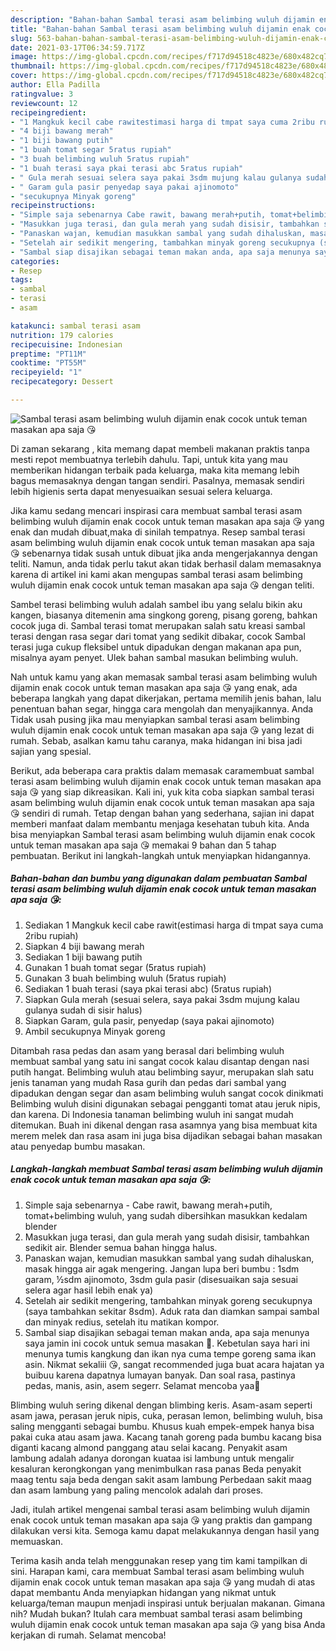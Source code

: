 ```yaml
---
description: "Bahan-bahan Sambal terasi asam belimbing wuluh dijamin enak cocok untuk teman masakan apa saja 😘 yang enak Untuk Jualan"
title: "Bahan-bahan Sambal terasi asam belimbing wuluh dijamin enak cocok untuk teman masakan apa saja 😘 yang enak Untuk Jualan"
slug: 563-bahan-bahan-sambal-terasi-asam-belimbing-wuluh-dijamin-enak-cocok-untuk-teman-masakan-apa-saja-yang-enak-untuk-jualan
date: 2021-03-17T06:34:59.717Z
image: https://img-global.cpcdn.com/recipes/f717d94518c4823e/680x482cq70/sambal-terasi-asam-belimbing-wuluh-dijamin-enak-cocok-untuk-teman-masakan-apa-saja-😘-foto-resep-utama.jpg
thumbnail: https://img-global.cpcdn.com/recipes/f717d94518c4823e/680x482cq70/sambal-terasi-asam-belimbing-wuluh-dijamin-enak-cocok-untuk-teman-masakan-apa-saja-😘-foto-resep-utama.jpg
cover: https://img-global.cpcdn.com/recipes/f717d94518c4823e/680x482cq70/sambal-terasi-asam-belimbing-wuluh-dijamin-enak-cocok-untuk-teman-masakan-apa-saja-😘-foto-resep-utama.jpg
author: Ella Padilla
ratingvalue: 3
reviewcount: 12
recipeingredient:
- "1 Mangkuk kecil cabe rawitestimasi harga di tmpat saya cuma 2ribu rupiah"
- "4 biji bawang merah"
- "1 biji bawang putih"
- "1 buah tomat segar 5ratus rupiah"
- "3 buah belimbing wuluh 5ratus rupiah"
- "1 buah terasi saya pkai terasi abc 5ratus rupiah"
- " Gula merah sesuai selera saya pakai 3sdm mujung kalau gulanya sudah di sisir halus"
- " Garam gula pasir penyedap saya pakai ajinomoto"
- "secukupnya Minyak goreng"
recipeinstructions:
- "Simple saja sebenarnya Cabe rawit, bawang merah+putih, tomat+belimbing wuluh, yang sudah dibersihkan masukkan kedalam blender"
- "Masukkan juga terasi, dan gula merah yang sudah disisir, tambahkan sedikit air. Blender semua bahan hingga halus."
- "Panaskan wajan, kemudian masukkan sambal yang sudah dihaluskan, masak hingga air agak mengering. Jangan lupa beri bumbu : 1sdm garam, ½sdm ajinomoto, 3sdm gula pasir (disesuaikan saja sesuai selera agar hasil lebih enak ya)"
- "Setelah air sedikit mengering, tambahkan minyak goreng secukupnya (saya tambahkan sekitar 8sdm). Aduk rata dan diamkan sampai sambal dan minyak redius, setelah itu matikan kompor."
- "Sambal siap disajikan sebagai teman makan anda, apa saja menunya saya jamin ini cocok untuk semua masakan 🤗. Kebetulan saya hari ini menunya tumis kangkung dan ikan nya cuma tempe goreng sama ikan asin. Nikmat sekaliii 😘, sangat recommended juga buat acara hajatan ya buibuu karena dapatnya lumayan banyak. Dan soal rasa, pastinya pedas, manis, asin, asem segerr. Selamat mencoba yaa🤗"
categories:
- Resep
tags:
- sambal
- terasi
- asam

katakunci: sambal terasi asam 
nutrition: 179 calories
recipecuisine: Indonesian
preptime: "PT11M"
cooktime: "PT55M"
recipeyield: "1"
recipecategory: Dessert

---
```



![Sambal terasi asam belimbing wuluh dijamin enak cocok untuk teman masakan apa saja 😘](https://img-global.cpcdn.com/recipes/f717d94518c4823e/680x482cq70/sambal-terasi-asam-belimbing-wuluh-dijamin-enak-cocok-untuk-teman-masakan-apa-saja-😘-foto-resep-utama.jpg)

Di zaman  sekarang , kita memang dapat membeli makanan praktis tanpa mesti repot membuatnya terlebih dahulu. Tapi, untuk kita yang mau memberikan hidangan terbaik pada keluarga, maka kita memang lebih bagus memasaknya dengan tangan sendiri. Pasalnya, memasak sendiri lebih higienis serta dapat menyesuaikan sesuai selera keluarga.

Jika kamu sedang mencari inspirasi cara membuat sambal terasi asam belimbing wuluh dijamin enak cocok untuk teman masakan apa saja 😘 yang enak dan mudah dibuat,maka di sinilah tempatnya. Resep sambal terasi asam belimbing wuluh dijamin enak cocok untuk teman masakan apa saja 😘  sebenarnya tidak susah untuk dibuat jika anda mengerjakannya dengan teliti. Namun, anda tidak perlu takut akan tidak berhasil dalam memasaknya 
karena di artikel ini kami akan mengupas sambal terasi asam belimbing wuluh dijamin enak cocok untuk teman masakan apa saja 😘 dengan teliti.  

Sambel terasi belimbing wuluh adalah sambel ibu yang selalu bikin aku kangen, biasanya ditemenin ama singkong goreng, pisang goreng, bahkan cocok juga di. Sambal terasi tomat merupakan salah satu kreasi sambal terasi dengan rasa segar dari tomat yang sedikit dibakar, cocok Sambal terasi juga cukup fleksibel untuk dipadukan dengan makanan apa pun, misalnya ayam penyet. Ulek bahan sambal masukan belimbing wuluh.

Nah untuk kamu yang akan memasak sambal terasi asam belimbing wuluh dijamin enak cocok untuk teman masakan apa saja 😘 yang enak, ada beberapa langkah yang dapat dikerjakan, pertama memilih jenis bahan, lalu penentuan bahan segar, hingga cara mengolah dan menyajikannya. Anda Tidak usah pusing jika mau menyiapkan sambal terasi asam belimbing wuluh dijamin enak cocok untuk teman masakan apa saja 😘 yang lezat di rumah. Sebab, asalkan kamu  tahu caranya, maka hidangan ini bisa jadi sajian yang spesial.

Berikut, ada beberapa cara praktis  dalam memasak caramembuat sambal terasi asam belimbing wuluh dijamin enak cocok untuk teman masakan apa saja 😘 yang siap dikreasikan. Kali ini, yuk kita coba siapkan sambal terasi asam belimbing wuluh dijamin enak cocok untuk teman masakan apa saja 😘 sendiri di rumah. Tetap dengan bahan yang sederhana, sajian ini dapat memberi manfaat dalam membantu menjaga kesehatan tubuh kita. Anda bisa menyiapkan Sambal terasi asam belimbing wuluh dijamin enak cocok untuk teman masakan apa saja 😘 memakai 9 bahan dan 5 tahap pembuatan. Berikut ini langkah-langkah untuk menyiapkan hidangannya.

<!--inarticleads1-->

##### Bahan-bahan dan bumbu yang digunakan dalam pembuatan Sambal terasi asam belimbing wuluh dijamin enak cocok untuk teman masakan apa saja 😘:

1. Sediakan 1 Mangkuk kecil cabe rawit(estimasi harga di tmpat saya cuma 2ribu rupiah)
1. Siapkan 4 biji bawang merah
1. Sediakan 1 biji bawang putih
1. Gunakan 1 buah tomat segar (5ratus rupiah)
1. Gunakan 3 buah belimbing wuluh (5ratus rupiah)
1. Sediakan 1 buah terasi (saya pkai terasi abc) (5ratus rupiah)
1. Siapkan  Gula merah (sesuai selera, saya pakai 3sdm mujung kalau gulanya sudah di sisir halus)
1. Siapkan  Garam, gula pasir, penyedap (saya pakai ajinomoto)
1. Ambil secukupnya Minyak goreng


Ditambah rasa pedas dan asam yang berasal dari belimbing wuluh membuat sambal yang satu ini sangat cocok kalau disantap dengan nasi putih hangat. Belimbing wuluh atau belimbing sayur, merupakan slah satu jenis tanaman yang mudah Rasa gurih dan pedas dari sambal yang dipadukan dengan segar dan asam belimbing wuluh sangat cocok dinikmati Belimbing wuluh disini digunakan sebagai pengganti tomat atau jeruk nipis, dan karena. Di Indonesia tanaman belimbing wuluh ini sangat mudah ditemukan. Buah ini dikenal dengan rasa asamnya yang bisa membuat kita merem melek dan rasa asam ini juga bisa dijadikan sebagai bahan masakan atau penyedap bumbu masakan. 

<!--inarticleads2-->

##### Langkah-langkah membuat Sambal terasi asam belimbing wuluh dijamin enak cocok untuk teman masakan apa saja 😘:

1. Simple saja sebenarnya - Cabe rawit, bawang merah+putih, tomat+belimbing wuluh, yang sudah dibersihkan masukkan kedalam blender
1. Masukkan juga terasi, dan gula merah yang sudah disisir, tambahkan sedikit air. Blender semua bahan hingga halus.
1. Panaskan wajan, kemudian masukkan sambal yang sudah dihaluskan, masak hingga air agak mengering. Jangan lupa beri bumbu : 1sdm garam, ½sdm ajinomoto, 3sdm gula pasir (disesuaikan saja sesuai selera agar hasil lebih enak ya)
1. Setelah air sedikit mengering, tambahkan minyak goreng secukupnya (saya tambahkan sekitar 8sdm). Aduk rata dan diamkan sampai sambal dan minyak redius, setelah itu matikan kompor.
1. Sambal siap disajikan sebagai teman makan anda, apa saja menunya saya jamin ini cocok untuk semua masakan 🤗. Kebetulan saya hari ini menunya tumis kangkung dan ikan nya cuma tempe goreng sama ikan asin. Nikmat sekaliii 😘, sangat recommended juga buat acara hajatan ya buibuu karena dapatnya lumayan banyak. Dan soal rasa, pastinya pedas, manis, asin, asem segerr. Selamat mencoba yaa🤗


Blimbing wuluh sering dikenal dengan blimbing keris. Asam-asam seperti asam jawa, perasan jeruk nipis, cuka, perasan lemon, belimbing wuluh, bisa saling mengganti sebagai bumbu. Khusus kuah empek-empek hanya bisa pakai cuka atau asam jawa. Kacang tanah goreng pada bumbu kacang bisa diganti kacang almond panggang atau selai kacang. Penyakit asam lambung adalah adanya dorongan kuataa isi lambung untuk mengalir kesaluran kerongkongan yang menimbulkan rasa panas Beda penyakit maag tentu saja beda dengan sakit asam lambung Perbedaan sakit maag dan asam lambung yang paling mencolok adalah dari proses. 

Jadi, itulah artikel mengenai  sambal terasi asam belimbing wuluh dijamin enak cocok untuk teman masakan apa saja 😘  yang praktis dan gampang dilakukan versi kita. Semoga kamu dapat melakukannya dengan hasil yang memuaskan. 

Terima kasih anda telah menggunakan resep yang tim kami tampilkan di sini. Harapan kami, cara membuat  Sambal terasi asam belimbing wuluh dijamin enak cocok untuk teman masakan apa saja 😘 yang mudah di atas dapat membantu Anda menyiapkan hidangan yang nikmat untuk keluarga/teman maupun menjadi inspirasi untuk berjualan makanan. Gimana nih? Mudah bukan? Itulah cara membuat sambal terasi asam belimbing wuluh dijamin enak cocok untuk teman masakan apa saja 😘 yang bisa Anda kerjakan di rumah. Selamat mencoba!

